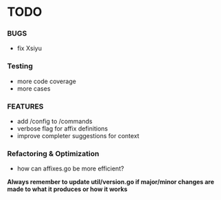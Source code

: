 # TODO

### BUGS

-   fix Xsiyu

### Testing

-   more code coverage
-   more cases

### FEATURES

-   add /config to /commands
-   verbose flag for affix definitions
-   improve completer suggestions for context

### Refactoring & Optimization

-   how can affixes.go be more efficient?

**Always remember to update util/version.go if major/minor changes are made to what it produces or how it works**
